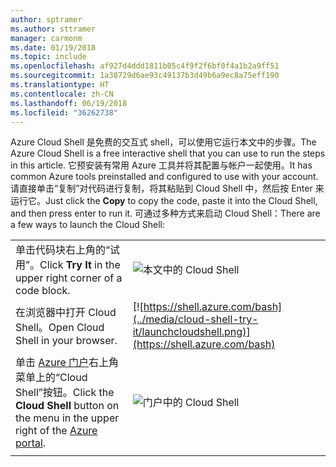 ```yaml
---
author: sptramer
ms.author: sttramer
manager: carmonm
ms.date: 01/19/2018
ms.topic: include
ms.openlocfilehash: af927d4ddd1811b05c4f9f2f6bf0f4a1b2a9ff51
ms.sourcegitcommit: 1a38729d6ae93c49137b3d49b6a9ec8a75eff190
ms.translationtype: HT
ms.contentlocale: zh-CN
ms.lasthandoff: 06/19/2018
ms.locfileid: "36262738"
---
```

<span data-ttu-id="67f18-101">Azure Cloud Shell 是免费的交互式 shell，可以使用它运行本文中的步骤。</span><span class="sxs-lookup"><span data-stu-id="67f18-101">The Azure Cloud Shell is a free interactive shell that you can use to run the steps in this article.</span></span> <span data-ttu-id="67f18-102">它预安装有常用 Azure 工具并将其配置与帐户一起使用。</span><span class="sxs-lookup"><span data-stu-id="67f18-102">It has common Azure tools preinstalled and configured to use with your account.</span></span> <span data-ttu-id="67f18-103">请直接单击“复制”对代码进行复制，将其粘贴到 Cloud Shell 中，然后按 Enter 来运行它。</span><span class="sxs-lookup"><span data-stu-id="67f18-103">Just click the **Copy** to copy the code, paste it into the Cloud Shell, and then press enter to run it.</span></span>  <span data-ttu-id="67f18-104">可通过多种方式来启动 Cloud Shell：</span><span class="sxs-lookup"><span data-stu-id="67f18-104">There are a few ways to launch the Cloud Shell:</span></span>

|  |   |
|-----------------------------------------------|---|
| <span data-ttu-id="67f18-105">单击代码块右上角的“试用”。</span><span class="sxs-lookup"><span data-stu-id="67f18-105">Click **Try It** in the upper right corner of a code block.</span></span> | ![本文中的 Cloud Shell](../media/cloud-shell-try-it/cli-try-it.png) |
| <span data-ttu-id="67f18-107">在浏览器中打开 Cloud Shell。</span><span class="sxs-lookup"><span data-stu-id="67f18-107">Open Cloud Shell in your browser.</span></span> | [![https://shell.azure.com/bash](../media/cloud-shell-try-it/launchcloudshell.png)](https://shell.azure.com/bash) |
| <span data-ttu-id="67f18-108">单击 [Azure 门户](https://portal.azure.com)右上角菜单上的“Cloud Shell”按钮。</span><span class="sxs-lookup"><span data-stu-id="67f18-108">Click the **Cloud Shell** button on the menu in the upper right of the [Azure portal](https://portal.azure.com).</span></span> |    ![门户中的 Cloud Shell](../media/cloud-shell-try-it/cloud-shell-menu.png) |
|  |  |

